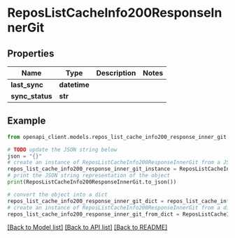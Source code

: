 # ReposListCacheInfo200ResponseInnerGit


## Properties

Name | Type | Description | Notes
------------ | ------------- | ------------- | -------------
**last_sync** | **datetime** |  | 
**sync_status** | **str** |  | 

## Example

```python
from openapi_client.models.repos_list_cache_info200_response_inner_git import ReposListCacheInfo200ResponseInnerGit

# TODO update the JSON string below
json = "{}"
# create an instance of ReposListCacheInfo200ResponseInnerGit from a JSON string
repos_list_cache_info200_response_inner_git_instance = ReposListCacheInfo200ResponseInnerGit.from_json(json)
# print the JSON string representation of the object
print(ReposListCacheInfo200ResponseInnerGit.to_json())

# convert the object into a dict
repos_list_cache_info200_response_inner_git_dict = repos_list_cache_info200_response_inner_git_instance.to_dict()
# create an instance of ReposListCacheInfo200ResponseInnerGit from a dict
repos_list_cache_info200_response_inner_git_from_dict = ReposListCacheInfo200ResponseInnerGit.from_dict(repos_list_cache_info200_response_inner_git_dict)
```
[[Back to Model list]](../README.md#documentation-for-models) [[Back to API list]](../README.md#documentation-for-api-endpoints) [[Back to README]](../README.md)


